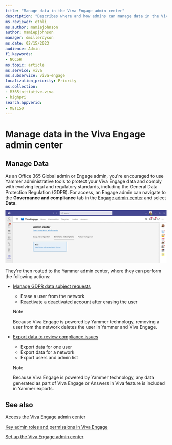 ```yaml
---
title: "Manage data in the Viva Engage admin center"
description: "Describes where and how admins can manage data in the Viva Engage admin center."
ms.reviewer: ethli
ms.author: mamiejohnson
author: mamiepjohnson
manager: dmillerdyson
ms.date: 02/15/2023
audience: Admin
f1.keywords:
- NOCSH
ms.topic: article
ms.service: viva
ms.subservice: viva-engage
localization_priority: Priority
ms.collection:  
- M365initiative-viva
- highpri
search.appverid:
- MET150
---
```


# Manage data in the Viva Engage admin center

## Manage Data
As an Office 365 Global admin or Engage admin, you're encouraged to use Yammer administrative tools to protect your Viva Engage data and comply with evolving legal and regulatory standards, including the General Data Protection Regulation (GDPR). For access, an Engage admin can navigate to the **Governance and compliance** tab in the [Engage admin center](/Viva/engage/eac-as-access-eac) and select **Data**.

[![Screenshot of the Data tab for administrative management in Viva Engage.](/viva/media/engage/admin/manage-data-eac.png)
](/viva/media/engage/admin/manage-data-eac.png#lightbox)

They're then routed to the Yammer admin center, where they can perform the following actions:

- [Manage GDPR data subject requests](/yammer/manage-security-and-compliance/gdpr-requests-in-yammer-enterprise)
    - Erase a user from the network
    - Reactivate a deactivated account after erasing the user

   >[!NOTE]
   > Because Viva Engage is powered by Yammer technology, removing a user from the network deletes the user in Yammer and Viva Engage.

- [Export data to review compliance issues](/yammer/manage-security-and-compliance/export-yammer-enterprise-data)
    - Export data for one user
    - Export data for a network
    - Export users and admin list

   >[!NOTE]
   > Because Viva Engage is powered by Yammer technology, any data generated as part of Viva Engage or Answers in Viva feature is included in Yammer exports.

## See also

[Access the Viva Engage admin center](/Viva/engage/eac-as-access-eac)

[Key admin roles and permissions in Viva Engage](/Viva/engage/eac-key-admin-roles-permissions)

[Set up the Viva Engage admin center](/Viva/engage/eac-get-started)
